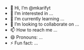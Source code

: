 - 👋 Hi, I’m @mkarifyt
- 👀 I’m interested in ...
- 🌱 I’m currently learning ...
- 💞️ I’m looking to collaborate on ...
- 📫 How to reach me ...
- 😄 Pronouns: ...
- ⚡ Fun fact: ...

<!---
mkarifyt/mkarifyt is a ✨ special ✨ repository because its `README.md` (this file) appears on your GitHub profile.
You can click the Preview link to take a look at your changes.
--->
